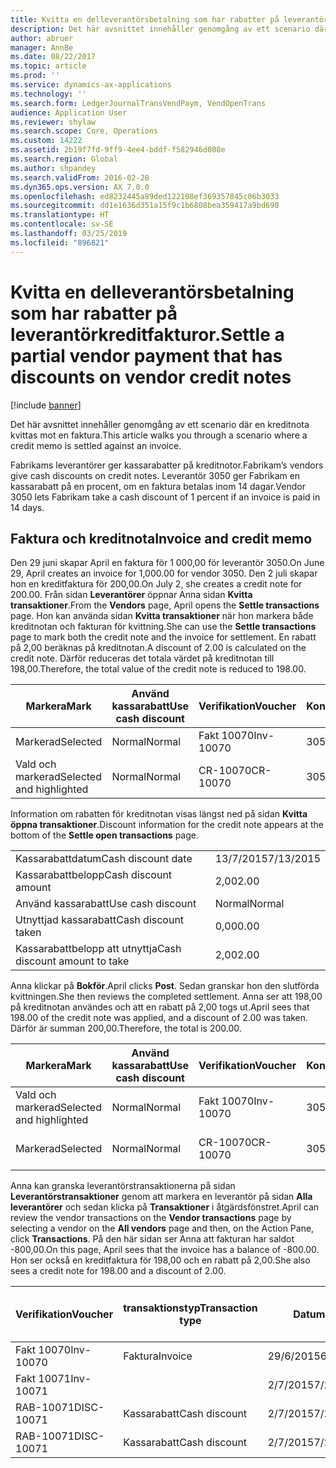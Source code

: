 ```yaml
---
title: Kvitta en delleverantörsbetalning som har rabatter på leverantörkreditfakturor.
description: Det här avsnittet innehåller genomgång av ett scenario där en kreditnota kvittas mot en faktura.
author: abruer
manager: AnnBe
ms.date: 08/22/2017
ms.topic: article
ms.prod: ''
ms.service: dynamics-ax-applications
ms.technology: ''
ms.search.form: LedgerJournalTransVendPaym, VendOpenTrans
audience: Application User
ms.reviewer: shylaw
ms.search.scope: Core, Operations
ms.custom: 14222
ms.assetid: 2b19f7fd-9ff9-4ee4-bddf-f582946d008e
ms.search.region: Global
ms.author: shpandey
ms.search.validFrom: 2016-02-28
ms.dyn365.ops.version: AX 7.0.0
ms.openlocfilehash: ed8232445a89ded122108ef369357845c06b3033
ms.sourcegitcommit: dd1e1636d351a15f9c1b6808bea359417a9bd690
ms.translationtype: HT
ms.contentlocale: sv-SE
ms.lasthandoff: 03/25/2019
ms.locfileid: "896821"
---
```

# <a name="settle-a-partial-vendor-payment-that-has-discounts-on-vendor-credit-notes"></a><span data-ttu-id="d0fe6-103">Kvitta en delleverantörsbetalning som har rabatter på leverantörkreditfakturor.</span><span class="sxs-lookup"><span data-stu-id="d0fe6-103">Settle a partial vendor payment that has discounts on vendor credit notes</span></span>

[!include [banner](../includes/banner.md)]

<span data-ttu-id="d0fe6-104">Det här avsnittet innehåller genomgång av ett scenario där en kreditnota kvittas mot en faktura.</span><span class="sxs-lookup"><span data-stu-id="d0fe6-104">This article walks you through a scenario where a credit memo is settled against an invoice.</span></span>

<span data-ttu-id="d0fe6-105">Fabrikams leverantörer ger kassarabatter på kreditnotor.</span><span class="sxs-lookup"><span data-stu-id="d0fe6-105">Fabrikam’s vendors give cash discounts on credit notes.</span></span> <span data-ttu-id="d0fe6-106">Leverantör 3050 ger Fabrikam en kassarabatt på en procent, om en faktura betalas inom 14 dagar.</span><span class="sxs-lookup"><span data-stu-id="d0fe6-106">Vendor 3050 lets Fabrikam take a cash discount of 1 percent if an invoice is paid in 14 days.</span></span>

## <a name="invoice-and-credit-memo"></a><span data-ttu-id="d0fe6-107">Faktura och kreditnota</span><span class="sxs-lookup"><span data-stu-id="d0fe6-107">Invoice and credit memo</span></span>
<span data-ttu-id="d0fe6-108">Den 29 juni skapar April en faktura för 1 000,00 för leverantör 3050.</span><span class="sxs-lookup"><span data-stu-id="d0fe6-108">On June 29, April creates an invoice for 1,000.00 for vendor 3050.</span></span> <span data-ttu-id="d0fe6-109">Den 2 juli skapar hon en kreditfaktura för 200,00.</span><span class="sxs-lookup"><span data-stu-id="d0fe6-109">On July 2, she creates a credit note for 200.00.</span></span> <span data-ttu-id="d0fe6-110">Från sidan **Leverantörer** öppnar Anna sidan **Kvitta transaktioner**.</span><span class="sxs-lookup"><span data-stu-id="d0fe6-110">From the **Vendors** page, April opens the **Settle transactions** page.</span></span> <span data-ttu-id="d0fe6-111">Hon kan använda sidan **Kvitta transaktioner** när hon markera både kreditnotan och fakturan för kvittning.</span><span class="sxs-lookup"><span data-stu-id="d0fe6-111">She can use the **Settle transactions** page to mark both the credit note and the invoice for settlement.</span></span> <span data-ttu-id="d0fe6-112">En rabatt på 2,00 beräknas på kreditnotan.</span><span class="sxs-lookup"><span data-stu-id="d0fe6-112">A discount of 2.00 is calculated on the credit note.</span></span> <span data-ttu-id="d0fe6-113">Därför reduceras det totala värdet på kreditnotan till 198,00.</span><span class="sxs-lookup"><span data-stu-id="d0fe6-113">Therefore, the total value of the credit note is reduced to 198.00.</span></span>

| <span data-ttu-id="d0fe6-114">Markera</span><span class="sxs-lookup"><span data-stu-id="d0fe6-114">Mark</span></span>                     | <span data-ttu-id="d0fe6-115">Använd kassarabatt</span><span class="sxs-lookup"><span data-stu-id="d0fe6-115">Use cash discount</span></span> | <span data-ttu-id="d0fe6-116">Verifikation</span><span class="sxs-lookup"><span data-stu-id="d0fe6-116">Voucher</span></span>   | <span data-ttu-id="d0fe6-117">Konto</span><span class="sxs-lookup"><span data-stu-id="d0fe6-117">Account</span></span> | <span data-ttu-id="d0fe6-118">Datum</span><span class="sxs-lookup"><span data-stu-id="d0fe6-118">Date</span></span>      | <span data-ttu-id="d0fe6-119">Förfallodatum</span><span class="sxs-lookup"><span data-stu-id="d0fe6-119">Due date</span></span>  | <span data-ttu-id="d0fe6-120">Faktura</span><span class="sxs-lookup"><span data-stu-id="d0fe6-120">Invoice</span></span> | <span data-ttu-id="d0fe6-121">Belopp i transaktionsvalutan</span><span class="sxs-lookup"><span data-stu-id="d0fe6-121">Amount in transaction currency</span></span> | <span data-ttu-id="d0fe6-122">Valuta</span><span class="sxs-lookup"><span data-stu-id="d0fe6-122">Currency</span></span> | <span data-ttu-id="d0fe6-123">Belopp att kvitta</span><span class="sxs-lookup"><span data-stu-id="d0fe6-123">Amount to settle</span></span> |
|--------------------------|-------------------|-----------|---------|-----------|-----------|---------|--------------------------------|----------|------------------|
| <span data-ttu-id="d0fe6-124">Markerad</span><span class="sxs-lookup"><span data-stu-id="d0fe6-124">Selected</span></span>                 | <span data-ttu-id="d0fe6-125">Normal</span><span class="sxs-lookup"><span data-stu-id="d0fe6-125">Normal</span></span>            | <span data-ttu-id="d0fe6-126">Fakt 10070</span><span class="sxs-lookup"><span data-stu-id="d0fe6-126">Inv-10070</span></span> | <span data-ttu-id="d0fe6-127">3050</span><span class="sxs-lookup"><span data-stu-id="d0fe6-127">3050</span></span>    | <span data-ttu-id="d0fe6-128">29/6/2015</span><span class="sxs-lookup"><span data-stu-id="d0fe6-128">6/29/2015</span></span> | <span data-ttu-id="d0fe6-129">29/7/2015</span><span class="sxs-lookup"><span data-stu-id="d0fe6-129">7/29/2015</span></span> | <span data-ttu-id="d0fe6-130">10070</span><span class="sxs-lookup"><span data-stu-id="d0fe6-130">10070</span></span>   | <span data-ttu-id="d0fe6-131">-1 000,00</span><span class="sxs-lookup"><span data-stu-id="d0fe6-131">-1,000.00</span></span>                      | <span data-ttu-id="d0fe6-132">USD</span><span class="sxs-lookup"><span data-stu-id="d0fe6-132">USD</span></span>      | <span data-ttu-id="d0fe6-133">-990,00</span><span class="sxs-lookup"><span data-stu-id="d0fe6-133">-990.00</span></span>          |
| <span data-ttu-id="d0fe6-134">Vald och markerad</span><span class="sxs-lookup"><span data-stu-id="d0fe6-134">Selected and highlighted</span></span> | <span data-ttu-id="d0fe6-135">Normal</span><span class="sxs-lookup"><span data-stu-id="d0fe6-135">Normal</span></span>            | <span data-ttu-id="d0fe6-136">CR-10070</span><span class="sxs-lookup"><span data-stu-id="d0fe6-136">CR-10070</span></span>  | <span data-ttu-id="d0fe6-137">3050</span><span class="sxs-lookup"><span data-stu-id="d0fe6-137">3050</span></span>    | <span data-ttu-id="d0fe6-138">2/7/2015</span><span class="sxs-lookup"><span data-stu-id="d0fe6-138">7/2/2015</span></span>  | <span data-ttu-id="d0fe6-139">29/7/2015</span><span class="sxs-lookup"><span data-stu-id="d0fe6-139">7/29/2015</span></span> |         | <span data-ttu-id="d0fe6-140">200,00</span><span class="sxs-lookup"><span data-stu-id="d0fe6-140">200.00</span></span>                         | <span data-ttu-id="d0fe6-141">USD</span><span class="sxs-lookup"><span data-stu-id="d0fe6-141">USD</span></span>      | <span data-ttu-id="d0fe6-142">198,00</span><span class="sxs-lookup"><span data-stu-id="d0fe6-142">198.00</span></span>           |

<span data-ttu-id="d0fe6-143">Information om rabatten för kreditnotan visas längst ned på sidan **Kvitta öppna transaktioner**.</span><span class="sxs-lookup"><span data-stu-id="d0fe6-143">Discount information for the credit note appears at the bottom of the **Settle open transactions** page.</span></span>

|                              |           |
|------------------------------|-----------|
| <span data-ttu-id="d0fe6-144">Kassarabattdatum</span><span class="sxs-lookup"><span data-stu-id="d0fe6-144">Cash discount date</span></span>           | <span data-ttu-id="d0fe6-145">13/7/2015</span><span class="sxs-lookup"><span data-stu-id="d0fe6-145">7/13/2015</span></span> |
| <span data-ttu-id="d0fe6-146">Kassarabattbelopp</span><span class="sxs-lookup"><span data-stu-id="d0fe6-146">Cash discount amount</span></span>         | <span data-ttu-id="d0fe6-147">2,00</span><span class="sxs-lookup"><span data-stu-id="d0fe6-147">2.00</span></span>      |
| <span data-ttu-id="d0fe6-148">Använd kassarabatt</span><span class="sxs-lookup"><span data-stu-id="d0fe6-148">Use cash discount</span></span>            | <span data-ttu-id="d0fe6-149">Normal</span><span class="sxs-lookup"><span data-stu-id="d0fe6-149">Normal</span></span>    |
| <span data-ttu-id="d0fe6-150">Utnyttjad kassarabatt</span><span class="sxs-lookup"><span data-stu-id="d0fe6-150">Cash discount taken</span></span>          | <span data-ttu-id="d0fe6-151">0,00</span><span class="sxs-lookup"><span data-stu-id="d0fe6-151">0.00</span></span>      |
| <span data-ttu-id="d0fe6-152">Kassarabattbelopp att utnyttja</span><span class="sxs-lookup"><span data-stu-id="d0fe6-152">Cash discount amount to take</span></span> | <span data-ttu-id="d0fe6-153">2,00</span><span class="sxs-lookup"><span data-stu-id="d0fe6-153">2.00</span></span>      |

<span data-ttu-id="d0fe6-154">Anna klickar på **Bokför**.</span><span class="sxs-lookup"><span data-stu-id="d0fe6-154">April clicks **Post**.</span></span> <span data-ttu-id="d0fe6-155">Sedan granskar hon den slutförda kvittningen.</span><span class="sxs-lookup"><span data-stu-id="d0fe6-155">She then reviews the completed settlement.</span></span> <span data-ttu-id="d0fe6-156">Anna ser att 198,00 på kreditnotan användes och att en rabatt på 2,00 togs ut.</span><span class="sxs-lookup"><span data-stu-id="d0fe6-156">April sees that 198.00 of the credit note was applied, and a discount of 2.00 was taken.</span></span> <span data-ttu-id="d0fe6-157">Därför är summan 200,00.</span><span class="sxs-lookup"><span data-stu-id="d0fe6-157">Therefore, the total is 200.00.</span></span>

| <span data-ttu-id="d0fe6-158">Markera</span><span class="sxs-lookup"><span data-stu-id="d0fe6-158">Mark</span></span>                     | <span data-ttu-id="d0fe6-159">Använd kassarabatt</span><span class="sxs-lookup"><span data-stu-id="d0fe6-159">Use cash discount</span></span> | <span data-ttu-id="d0fe6-160">Verifikation</span><span class="sxs-lookup"><span data-stu-id="d0fe6-160">Voucher</span></span>   | <span data-ttu-id="d0fe6-161">Konto</span><span class="sxs-lookup"><span data-stu-id="d0fe6-161">Account</span></span> | <span data-ttu-id="d0fe6-162">Datum</span><span class="sxs-lookup"><span data-stu-id="d0fe6-162">Date</span></span>      | <span data-ttu-id="d0fe6-163">Förfallodatum</span><span class="sxs-lookup"><span data-stu-id="d0fe6-163">Due date</span></span>  | <span data-ttu-id="d0fe6-164">Faktura</span><span class="sxs-lookup"><span data-stu-id="d0fe6-164">Invoice</span></span>  | <span data-ttu-id="d0fe6-165">Belopp i transaktionsvalutan</span><span class="sxs-lookup"><span data-stu-id="d0fe6-165">Amount in transaction currency</span></span> | <span data-ttu-id="d0fe6-166">Valuta</span><span class="sxs-lookup"><span data-stu-id="d0fe6-166">Currency</span></span> | <span data-ttu-id="d0fe6-167">Belopp att kvitta</span><span class="sxs-lookup"><span data-stu-id="d0fe6-167">Amount to settle</span></span> |
|--------------------------|-------------------|-----------|---------|-----------|-----------|----------|--------------------------------|----------|------------------|
| <span data-ttu-id="d0fe6-168">Vald och markerad</span><span class="sxs-lookup"><span data-stu-id="d0fe6-168">Selected and highlighted</span></span> | <span data-ttu-id="d0fe6-169">Normal</span><span class="sxs-lookup"><span data-stu-id="d0fe6-169">Normal</span></span>            | <span data-ttu-id="d0fe6-170">Fakt 10070</span><span class="sxs-lookup"><span data-stu-id="d0fe6-170">Inv-10070</span></span> | <span data-ttu-id="d0fe6-171">3050</span><span class="sxs-lookup"><span data-stu-id="d0fe6-171">3050</span></span>    | <span data-ttu-id="d0fe6-172">29/6/2015</span><span class="sxs-lookup"><span data-stu-id="d0fe6-172">6/29/2015</span></span> | <span data-ttu-id="d0fe6-173">29/7/2015</span><span class="sxs-lookup"><span data-stu-id="d0fe6-173">7/29/2015</span></span> | <span data-ttu-id="d0fe6-174">10070</span><span class="sxs-lookup"><span data-stu-id="d0fe6-174">10070</span></span>    | <span data-ttu-id="d0fe6-175">-1 000,00</span><span class="sxs-lookup"><span data-stu-id="d0fe6-175">-1,000.00</span></span>                      | <span data-ttu-id="d0fe6-176">USD</span><span class="sxs-lookup"><span data-stu-id="d0fe6-176">USD</span></span>      | <span data-ttu-id="d0fe6-177">-200,00</span><span class="sxs-lookup"><span data-stu-id="d0fe6-177">-200.00</span></span>          |
| <span data-ttu-id="d0fe6-178">Markerad</span><span class="sxs-lookup"><span data-stu-id="d0fe6-178">Selected</span></span>                 | <span data-ttu-id="d0fe6-179">Normal</span><span class="sxs-lookup"><span data-stu-id="d0fe6-179">Normal</span></span>            | <span data-ttu-id="d0fe6-180">CR-10070</span><span class="sxs-lookup"><span data-stu-id="d0fe6-180">CR-10070</span></span>  | <span data-ttu-id="d0fe6-181">3050</span><span class="sxs-lookup"><span data-stu-id="d0fe6-181">3050</span></span>    | <span data-ttu-id="d0fe6-182">2/7/2015</span><span class="sxs-lookup"><span data-stu-id="d0fe6-182">7/2/2015</span></span>  | <span data-ttu-id="d0fe6-183">29/7/2015</span><span class="sxs-lookup"><span data-stu-id="d0fe6-183">7/29/2015</span></span> | <span data-ttu-id="d0fe6-184">CR-10070</span><span class="sxs-lookup"><span data-stu-id="d0fe6-184">CR-10070</span></span> | <span data-ttu-id="d0fe6-185">200,00</span><span class="sxs-lookup"><span data-stu-id="d0fe6-185">200.00</span></span>                         | <span data-ttu-id="d0fe6-186">USD</span><span class="sxs-lookup"><span data-stu-id="d0fe6-186">USD</span></span>      | <span data-ttu-id="d0fe6-187">198,00</span><span class="sxs-lookup"><span data-stu-id="d0fe6-187">198.00</span></span>           |

<span data-ttu-id="d0fe6-188">Anna kan granska leverantörstransaktionerna på sidan **Leverantörstransaktioner** genom att markera en leverantör på sidan **Alla leverantörer** och sedan klicka på **Transaktioner** i åtgärdsfönstret.</span><span class="sxs-lookup"><span data-stu-id="d0fe6-188">April can review the vendor transactions on the **Vendor transactions** page by selecting a vendor on the **All vendors** page and then, on the Action Pane, click **Transactions**.</span></span> <span data-ttu-id="d0fe6-189">På den här sidan ser Anna att fakturan har saldot -800,00.</span><span class="sxs-lookup"><span data-stu-id="d0fe6-189">On this page, April sees that the invoice has a balance of -800.00.</span></span> <span data-ttu-id="d0fe6-190">Hon ser också en kreditfaktura för 198,00 och en rabatt på 2,00.</span><span class="sxs-lookup"><span data-stu-id="d0fe6-190">She also sees a credit note for 198.00 and a discount of 2.00.</span></span>

| <span data-ttu-id="d0fe6-191">Verifikation</span><span class="sxs-lookup"><span data-stu-id="d0fe6-191">Voucher</span></span>    | <span data-ttu-id="d0fe6-192">transaktionstyp</span><span class="sxs-lookup"><span data-stu-id="d0fe6-192">Transaction type</span></span> | <span data-ttu-id="d0fe6-193">Datum</span><span class="sxs-lookup"><span data-stu-id="d0fe6-193">Date</span></span>      | <span data-ttu-id="d0fe6-194">Faktura</span><span class="sxs-lookup"><span data-stu-id="d0fe6-194">Invoice</span></span> | <span data-ttu-id="d0fe6-195">Debetbelopp i transaktionsvaluta</span><span class="sxs-lookup"><span data-stu-id="d0fe6-195">Amount in transaction currency debit</span></span> | <span data-ttu-id="d0fe6-196">Kreditbelopp i transaktionsvaluta</span><span class="sxs-lookup"><span data-stu-id="d0fe6-196">Amount in transaction currency credit</span></span> | <span data-ttu-id="d0fe6-197">Saldo</span><span class="sxs-lookup"><span data-stu-id="d0fe6-197">Balance</span></span> | <span data-ttu-id="d0fe6-198">Valuta</span><span class="sxs-lookup"><span data-stu-id="d0fe6-198">Currency</span></span> |
|------------|------------------|-----------|---------|--------------------------------------|---------------------------------------|---------|----------|
| <span data-ttu-id="d0fe6-199">Fakt 10070</span><span class="sxs-lookup"><span data-stu-id="d0fe6-199">Inv-10070</span></span>  | <span data-ttu-id="d0fe6-200">Faktura</span><span class="sxs-lookup"><span data-stu-id="d0fe6-200">Invoice</span></span>          | <span data-ttu-id="d0fe6-201">29/6/2015</span><span class="sxs-lookup"><span data-stu-id="d0fe6-201">6/29/2015</span></span> | <span data-ttu-id="d0fe6-202">10070</span><span class="sxs-lookup"><span data-stu-id="d0fe6-202">10070</span></span>   |                                      | <span data-ttu-id="d0fe6-203">1 000,00</span><span class="sxs-lookup"><span data-stu-id="d0fe6-203">1,000.00</span></span>                              | <span data-ttu-id="d0fe6-204">-800,00</span><span class="sxs-lookup"><span data-stu-id="d0fe6-204">-800.00</span></span> | <span data-ttu-id="d0fe6-205">USD</span><span class="sxs-lookup"><span data-stu-id="d0fe6-205">USD</span></span>      |
| <span data-ttu-id="d0fe6-206">Fakt 10071</span><span class="sxs-lookup"><span data-stu-id="d0fe6-206">Inv-10071</span></span>  |                  | <span data-ttu-id="d0fe6-207">2/7/2015</span><span class="sxs-lookup"><span data-stu-id="d0fe6-207">7/2/2015</span></span>  | <span data-ttu-id="d0fe6-208">CR10071</span><span class="sxs-lookup"><span data-stu-id="d0fe6-208">CR10071</span></span> | <span data-ttu-id="d0fe6-209">200,00</span><span class="sxs-lookup"><span data-stu-id="d0fe6-209">200.00</span></span>                               |                                       | <span data-ttu-id="d0fe6-210">0,00</span><span class="sxs-lookup"><span data-stu-id="d0fe6-210">0.00</span></span>    | <span data-ttu-id="d0fe6-211">USD</span><span class="sxs-lookup"><span data-stu-id="d0fe6-211">USD</span></span>      |
| <span data-ttu-id="d0fe6-212">RAB-10071</span><span class="sxs-lookup"><span data-stu-id="d0fe6-212">DISC-10071</span></span> |  <span data-ttu-id="d0fe6-213">Kassarabatt</span><span class="sxs-lookup"><span data-stu-id="d0fe6-213">Cash discount</span></span>   | <span data-ttu-id="d0fe6-214">2/7/2015</span><span class="sxs-lookup"><span data-stu-id="d0fe6-214">7/2/2015</span></span>  |         | <span data-ttu-id="d0fe6-215">2,00</span><span class="sxs-lookup"><span data-stu-id="d0fe6-215">2.00</span></span>                                 |                                       | <span data-ttu-id="d0fe6-216">0,00</span><span class="sxs-lookup"><span data-stu-id="d0fe6-216">0.00</span></span>    | <span data-ttu-id="d0fe6-217">USD</span><span class="sxs-lookup"><span data-stu-id="d0fe6-217">USD</span></span>      |
| <span data-ttu-id="d0fe6-218">RAB-10071</span><span class="sxs-lookup"><span data-stu-id="d0fe6-218">DISC-10071</span></span> |  <span data-ttu-id="d0fe6-219">Kassarabatt</span><span class="sxs-lookup"><span data-stu-id="d0fe6-219">Cash discount</span></span>   | <span data-ttu-id="d0fe6-220">2/7/2015</span><span class="sxs-lookup"><span data-stu-id="d0fe6-220">7/2/2015</span></span>  |         |                                      | <span data-ttu-id="d0fe6-221">2,00</span><span class="sxs-lookup"><span data-stu-id="d0fe6-221">2.00</span></span>                                  | <span data-ttu-id="d0fe6-222">0,00</span><span class="sxs-lookup"><span data-stu-id="d0fe6-222">0.00</span></span>    | <span data-ttu-id="d0fe6-223">USD</span><span class="sxs-lookup"><span data-stu-id="d0fe6-223">USD</span></span>      |





